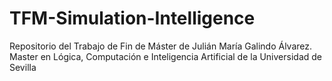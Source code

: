 # TFM-Simulation-Intelligence
Repositorio del Trabajo de Fin de Máster de Julián María Galindo Álvarez. Master en Lógica, Computación e Inteligencia Artificial de la Universidad de Sevilla
